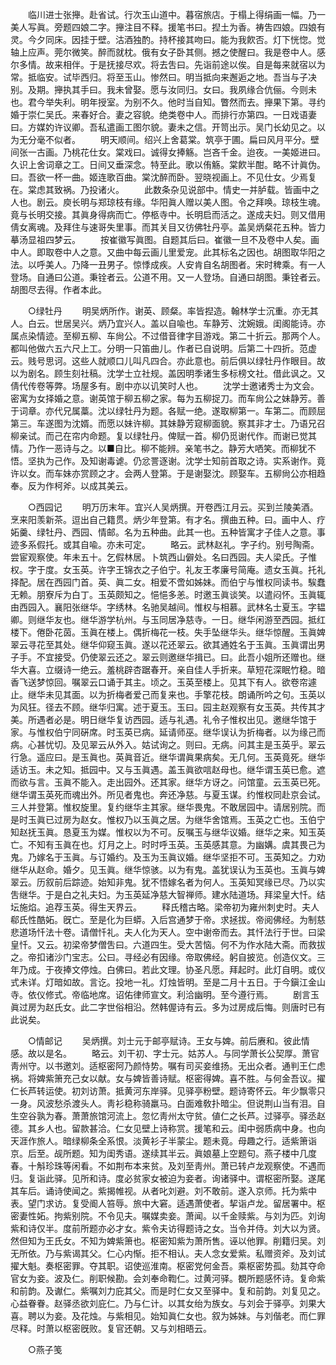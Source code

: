 <!-- { "loadSidebar": true } -->
　　临川进士张攑。赴省试。行次玉山道中。暮宿旅店。于榻上得绢画一幅。乃一美人写眞。旁题四娘二字。攑注目不释。援笔书曰。揑土为香。祷吿四娘。四娘有灵。今夕同床。因挂于壁。沽酒独酌。持杯接其吻曰。能为我飮否。灯下恍惚。觉轴上应声。莞尔微笑。醉而就枕。俄有女子卧其侧。撼之使醒曰。我是卷中人。感尔多情。故来相伴。于是抚接尽欢。将去吿曰。先诣前途以俟。自是每来就宿以为常。抵临安。试毕西归。将至玉山。惨然曰。明当抵向来邂逅之地。吾当与子决别。及期。攑执其手曰。我未曾娶。愿与汝同归。女曰。我夙缘合伉俪。今则未也。君今举失利。明年授室。为别不久。他时当自知。瞥然而去。攑果下第。寻约婚于崇仁吴氏。来春好合。妻之容貌。绝类卷中人。而排行亦第四。一日戏语妻曰。方媒妁许议卿。吾私遣画工图尔貌。妻未之信。开笥出示。吴门长幼见之。以为无分毫不似者。 
　　明天顺间。绍兴上舍葛棠。筑亭于圃。扁曰风月平分。壁间张一古画。乃桃花仕女。棠戏曰。诚得女捧觞。岂吝千金。迨夜。一美姬进曰。久识上舍词章之工。日间又垂深念。特至此。歌以侑觞。棠飮半酣。略不计眞伪。曰。吾欲一杯一曲。姬连歌百曲。棠沈醉而卧。翌晓视画上。不见仕女。少焉复在。棠虑其致祸。乃投诸火。 
　　此数条杂见说部中。情史一并胪载。皆画中之人也。剧云。庾长明与郑琼枝有缘。华阳眞人赠以美人图。令之拜唤。琼枝生魂。竟与长明交接。其眞身得病而亡。停柩寺中。长明启而活之。遂成夫妇。则又借用倩女离魂。及拜住与速哥失里事。而其关目又彷佛牡丹亭。盖吴炳粲花五种。皆力摹汤显祖四梦云。 
　　按崔徽写眞图。自题其后曰。崔徽一旦不及卷中人矣。画中人。即取卷中人之意。又曲中每云画儿里爱宠。此其标名之因也。胡图取华阳之法。以呼美人。乃降一丑男子。惊悸成疾。人安肯自名胡图者。宋时稗乘。有一人登场。自通曰公道。秉铨者云。公道不用。又一人登场。自通曰胡图。秉铨者云。胡图尽去得。作者本此。 


　　○绿牡丹 
　　明吴炳所作。谢英、顾粲。率皆揑造。翰林学士沉重。亦无其人。白云。世居吴兴。炳乃宜兴人。盖以自喩也。车静芳、沈婉娥。闺阁能诗。亦属点染情迹。至柳五柳、车尙公。不过借音律字目游戏。第二十折云。那两个人。都叫他做六五六尺上工。分明一只笛曲儿。作者已自说明。后第二十四折。范虚云。贱号思诃。这些人就顺口儿叫凡四合。亦此意也。前后俱以绿牡丹作眼目。故以为剧名。顾生刻社稿。沈学士立社规。盖因明季诸生多标榜文社。借此讽之。又倩代传卷等弊。场屋多有。剧中亦以讥笑时人也。 
　　沈学士邀诸秀士为文会。密寓为女择婚之意。谢英馆于柳五柳之家。每为五柳捉刀。而车尙公之妹静芳。善于词章。亦代兄属藁。沈以绿牡丹为题。各赋一绝。遂取柳第一。车第二。而顾屈第三。车遂图为沈婿。而愿以妹许柳。其妹静芳窥柳面貌。察其非才士。乃语兄召柳亲试。而己在帘内命题。复以绿牡丹。俾赋一首。柳仍觅谢代作。而谢已觉其情。乃作一恶诗与之。以■自比。柳不能辨。亲笔书之。静芳大哂笑。而柳犹不悟。坚执为己作。及知谢毒谑。仍忿詈逐谢。沈学士知前首取之诗。实系谢作。竟许以女。而车妹亦赏顾之才。会两人登第。于是谢娶沈。顾娶车。五柳尙公亦相趋奉。反为作柯斧。以成其美云。 


　　○西园记 
　　明万历末年。宜兴人吴炳撰。开卷西江月云。买到兰陵美酒。烹来阳羡新茶。逗出自己籍贯。炳少年登第。有才名。撰曲五种。曰。画中人、疗妬羹、绿牡丹、西园、情邮。名为五种曲。此其一也。五种皆寓才子佳人之意。事迹多系假托。或其自喩。亦未可定。 
　　略云。武林赵礼。字子约。别号陶斋。尝宦观察使。年未五十。乞假林居。卜筑西山僻处。名曰西园。夫人梁氏。子惟权。字于度。女玉英。许字王锦衣之子伯宁。礼友王孝廉号简庵。遗女玉眞。托礼择配。居在西园门首。英、眞二女。相爱不啻如姊妹。而伯宁与惟权同读书。騃蠢无赖。朋寮斥为白丁。玉英颇知之。悒悒多恙。时邀玉眞谈笑。以遣闷怀。玉眞辄由西园入。襄阳张继华。字绣林。名驰吴越间。惟权与相慕。武林名士夏玉。字韫卿。则继华友也。继华游学杭州。与玉同居净慈寺。一日。继华闲游至西园。抵红楼下。倦卧花茵。玉眞在楼上。偶折梅花一枝。失手坠继华头。继华惊醒。玉眞婢翠云寻花至其处。继华仰窥玉眞。遂以花还翠云。欲其通姓名于玉眞。玉眞谓出男子手。不宜接受。仍使翠云还之。翠云则邀继华揖已。曰。此吾小姐所还赠也。继华大喜。立缀诗一绝云。羞桃辟杏踞春开。亲自佳人手折来。草短花深眠竹稳。暗香飞送梦惊回。嘱翠云口诵于其主。顷之。玉英至楼上。见其下有人。欲卷帘遽止。继华未见其面。以为折梅者爱己而复来也。手擎花枝。朗诵所吟之句。玉英以为风狂。径去不顾。继华归寓。述于夏玉。玉曰。园主赵观察有女玉英。共传其才美。所遇者必是。明日继华复访西园。适与礼遇。礼令子惟权出见。邀继华馆于家。与惟权伯宁同硏席。时玉英已病。延请师巫。继华误认为折梅者。以为缘己而病。心甚忧切。及见翠云从外入。姑试询之。则曰。无病。问其主是玉英乎。翠云行急。遥应曰。是玉眞也。英眞音近。继华谓眞果病矣。无几何。玉英竟死。继华适访玉。未之知。抵园中。又与玉眞遇。盖玉眞欲唁赵母也。继华谓玉英已愈。遮而欲与言。玉眞不能入。走出园外。还其家。继华方讶之。问馆童。云玉英已死。继华谓玉英死而魂出外。所见者鬼也。奔还净慈。与夏玉谋。约惟权同赴京会试。三人并登第。惟权旋里。复约继华主其家。继华畏鬼。不敢居园中。请居别院。而是时玉眞已过房为赵女。惟权乃以玉眞之居。为继华舍馆焉。玉英之亡也。玉伯宁知赵抚玉眞。恳夏玉为媒。惟权以为不可。反嘱玉与继华议婚。继华之来。知玉英亡。不知有玉眞在也。灯月之上。时时呼玉英。玉英感其意。为幽媾。虞其畏己为鬼。乃嫁名于玉眞。与订婚约。及玉为玉眞议婚。继华坚拒不可。玉英知之。力劝继华从赵命。婚夕。见玉眞。继华惊骇。以为有鬼。盖犹误认为玉英也。玉眞与婢翠云。历叙前后踪迹。始知非鬼。犹不悟嫁名者为何人。玉英知冥缘已尽。乃以实吿继华。于是白之礼夫妇。为玉英延净慈大智禅师。建水陆道场。拜梁皇大忏。结坛施焰。追荐玉英。得生天界云。 
　　释氏稽古略。梁帝初为雍州刺史时。夫人郗氏性酷妬。旣亡。至是化为巨蟒。入后宫通梦于帝。求拯拔。帝阅佛经。为制慈悲道场忏法十卷。请僧忏礼。夫人化为天人。空中谢帝而去。其忏法行于世。曰梁皇忏。又云。初梁帝梦僧吿曰。六道四生。受大苦恼。何不为作水陆大斋。而救拔之。帝扣诸沙门宝志。公曰。寻经必有因缘。帝取佛经。躬自披览。创造仪文。三年乃成。于夜捧文停烛。白佛曰。若此文理。协圣凡愿。拜起时。此灯自明。或仪式未详。灯暗如故。言讫。投地一礼。灯烛皆明。至是二月十五日。于今鎭江金山寺。依仪修式。帝临地席。诏佑律师宣文。利洽幽明。至今遵行焉。 
　　剧言玉眞过房为赵氏女。此二字世俗相沿。然韩偓诗有云。多为过房成后悔。则唐时已有此说矣。 


　　○情邮记 
　　吴炳撰。刘士元于邮亭赋诗。王女与婢。前后赓和。彼此情感。故以是名。 
　　略云。刘干初、字士元。姑苏人。与同学萧长公契厚。萧官靑州守。以书邀刘。适枢密阿乃颜恃势。嘱有司买妾维扬。无出众者。通判王仁虑祸。将婢紫箫充己女以献。女与婢皆善诗赋。枢密得婢。喜不胜。与何金吾议。擢仁长芦转运使。初刘访萧。抵黄河东岸驿。见驿亭粉壁。题诗寄怀云。年少飘零只一身。风波愁杀渡头人。靑衫稳称骑羸马。白面难敎扑暗尘。但说荆山当有泪。自生空谷孰为春。萧萧旅馆河流上。忽忆靑州太守贫。値仁之长芦。过驿亭。驿丞赵德。其乡人也。留款甚洽。仁女见壁上诗称赏。援笔和云。闺中弱质病中身。也向天涯作旅人。暗绿柳条全系恨。淡黄衫子半蒙尘。题未竟。母趣之行。适紫箫诣京。后至。觇所题。知为闺秀语。遂续其半云。眞娘墓上空题句。燕子楼中几度春。十斛珍珠等闲看。不如荆布本来贫。及刘至靑州。萧已转卢龙观察使。不遇而归。复诣此驿。见所和诗。度必贫家女被迫为妾者。询诸驿中。谓枢密所娶。遂尾其车后。诵诗使闻之。紫揭帷视。从者叱刘避。刘不敢前。遂入京师。托为紫中表。望门求访。复受阍人笞辱。旅中大窘。适遇萧使者。挈诣卢龙。留居署中。枢密妻性妬。拘紫别院。不令见夫。嘱媒卖妾。萧闻。以千金赎紫。与刘为匹。刘询紫和诗仅半。度前所题亦必才女。紫令夫访得题诗之女。当令并侍。刘大以为贤。然但知为王氏女。不知为婢紫箫也。枢密知紫为萧所售。诬以他罪。削籍归吴。刘无所依。乃与紫谒其父。仁心内惭。拒不相认。夫人念女爱紫。私赠资斧。及刘试擢大魁。奏枢密罪。夺其职。诏使巡淮南。枢密党何金吾。乘枢密势孤。劾其夺命官女为妾。波及仁。削职候勘。会刘奉命鞫仁。过黄河驿。覩所题感怀诗。复命紫和前韵。及谳仁。紫嘱刘力庇其父。而是时仁女又至驿中。复和前韵。刘复见之。心益眷眷。赵驿丞欲刘庇仁。乃与仁计。以其女绐为族女。与刘会于驿亭。刘果大喜。聘以为妾。及花烛。与紫相见。始知眞仁女也。叙为姊妹。与刘偕老。而仁罪尽释。时萧以枢密旣败。复官还朝。又与刘相晤云。 


　　○燕子笺 
